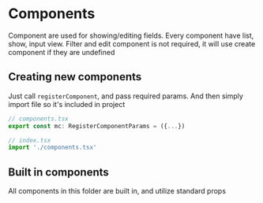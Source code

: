 # Components

Component are used for showing/editing fields.
Every component have list, show, input view.
Filter and edit component is not required, it will use create component if they are undefined

## Creating new components

Just call `registerComponent`, and pass required params.
And then simply import file so it's included in project

```js
// components.tsx
export const mc: RegisterComponentParams = ({...})

// index.tsx
import './components.tsx'

```

## Built in components

All components in this folder are built in, and utilize standard props
